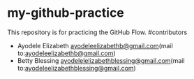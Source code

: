 # my-github-practice
This repository is for practicing the GitHub Flow.
#contributors
- Ayodele Elizabeth
ayodeleelizabethb@gmail.com(mail to:ayodeleelizabethb@gmail.com)
- Betty Blessing
ayodelelelizabethblessing@gmail.com(mail to:ayodeleelizabethblessing@gmail.com)
